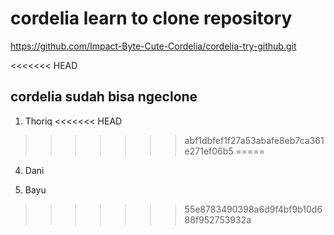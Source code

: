 # cordelia learn to clone repository

https://github.com/Impact-Byte-Cute-Cordelia/cordelia-try-github.git

<<<<<<< HEAD
## cordelia sudah bisa ngeclone


1. Thoriq
<<<<<<< HEAD
>>>>>>> abf1dbfef1f27a53abafe8eb7ca361e271ef06b5
=====

4. Dani

5. Bayu
>>>>>>> 55e8783490398a6d9f4bf9b10d688f952753932a
